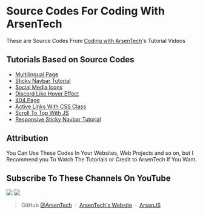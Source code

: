 # Source Codes For Coding With ArsenTech
These are Source Codes From [Coding with ArsenTech](https://www.youtube.com/channel/UCl52C6cFR1McvN1fAdsxdkA)'s Tutorial Videos

## Tutorials Based on Source Codes
- [Multilingual Page](https://www.youtube.com/watch?v=wlsiP7QUX9M)
- [Sticky Navbar Tutorial](https://www.youtube.com/watch?v=MJFzYA4mRkA)
- [Social Media Icons](https://www.youtube.com/watch?v=WjDsRKMRgII)
- [Discord Like Hover Effect](https://www.youtube.com/watch?v=KQqscI6kBvI)
- [404 Page](https://www.youtube.com/watch?v=2hu9kIqLYQU)
- [Active Links With CSS Class](https://www.youtube.com/watch?v=2YeQvBY74MY)
- [Scroll To Top With JS](https://www.youtube.com/watch?v=I3aRNsO_3oo)
- [Responsive Sticky Navbar Tutorial](https://www.youtube.com/watch?v=B_M-fZCLc7M)

## Attribution
You Can Use These Codes In Your Websites, Web Projects and so on, but I Recommend you To Watch The Tutorials or Credit to ArsenTech If You Want.

## Subscribe To These Channels On YouTube
<a href="https://www.youtube.com/channel/UCrtH0g6NE8tW5VIEgDySYtg" target="_blank"><img src="https://img.shields.io/badge/ArsenTech%20-222222.svg?&style=for-the-badge&logo=YouTube&logoColor=%23FF0000"/></a>
<a href="https://www.youtube.com/channel/UCl52C6cFR1McvN1fAdsxdkA" target="_blank"><img src="https://img.shields.io/badge/Coding%20With%20ArsenTech-222222.svg?&style=for-the-badge&logo=YouTube&logoColor=%23FF0000"/></a>

> GitHub [@ArsenTech](https://github.com/ArsenTech) &nbsp;&middot;&nbsp;
> [ArsenTech's Website](https://arsentech.github.io) &nbsp;&middot;&nbsp;
> [ArsenJS](https://codepen.io/ArsenJS)